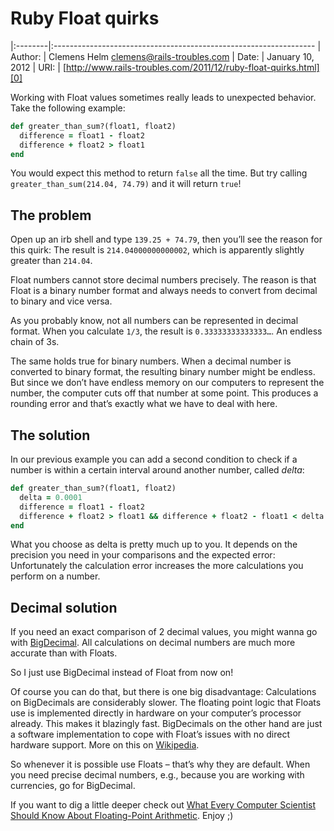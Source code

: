 Ruby Float quirks
=================

|:--------|:-----------------------------------------------------------------
| Author: | Clemens Helm <clemens@rails-troubles.com>
| Date:   | January 10, 2012
| URI:    | [http://www.rails-troubles.com/2011/12/ruby-float-quirks.html][0]

Working with Float values sometimes really leads to unexpected behavior. Take
the following example:

``` ruby
def greater_than_sum?(float1, float2)
  difference = float1 - float2
  difference + float2 > float1
end
```

You would expect this method to return `false` all the time. But try calling
`greater_than_sum(214.04, 74.79)` and it will return `true`!

The problem
-----------

Open up an irb shell and type `139.25 + 74.79`, then you’ll see the reason for
this quirk: The result is `214.04000000000002`, which is apparently slightly
greater than `214.04`.

Float numbers cannot store decimal numbers precisely. The reason is that Float
is a binary number format and always needs to convert from decimal to binary and
vice versa.

As you probably know, not all numbers can be represented in decimal format. When
you calculate `1/3`, the result is `0.33333333333333…`. An endless chain of 3s.

The same holds true for binary numbers. When a decimal number is converted to
binary format, the resulting binary number might be endless. But since we don’t
have endless memory on our computers to represent the number, the computer cuts
off that number at some point. This produces a rounding error and that’s exactly
what we have to deal with here.

The solution
------------

In our previous example you can add a second condition to check if a number is
within a certain interval around another number, called _delta_:

``` ruby
def greater_than_sum?(float1, float2)
  delta = 0.0001
  difference = float1 - float2
  difference + float2 > float1 && difference + float2 - float1 < delta
end
```

What you choose as delta is pretty much up to you. It depends on the precision
you need in your comparisons and the expected error: Unfortunately the
calculation error increases the more calculations you perform on a number.

Decimal solution
----------------

If you need an exact comparison of 2 decimal values, you might wanna go with
[BigDecimal][1]. All calculations on decimal numbers are much more accurate than
with Floats.

So I just use BigDecimal instead of Float from now on!

Of course you can do that, but there is one big disadvantage: Calculations on
BigDecimals are considerably slower. The floating point logic that Floats use is
implemented directly in hardware on your computer’s processor already. This
makes it blazingly fast. BigDecimals on the other hand are just a software
implementation to cope with Float’s issues with no direct hardware support. More
on this on [Wikipedia][2].

So whenever it is possible use Floats – that’s why they are default. When you
need precise decimal numbers, e.g., because you are working with currencies, go
for BigDecimal.

If you want to dig a little deeper check out [What Every Computer Scientist
Should Know About Floating-Point Arithmetic][3]. Enjoy ;)

[0]: http://www.rails-troubles.com/2011/12/ruby-float-quirks.html
[1]: http://www.ruby-doc.org/stdlib-1.9.3/libdoc/bigdecimal/rdoc/BigDecimal.html
[2]: http://en.wikipedia.org/wiki/Arbitrary-precision_arithmetic#Implementation_issues
[3]: http://docs.oracle.com/cd/E19957-01/806-3568/ncg_goldberg.html
